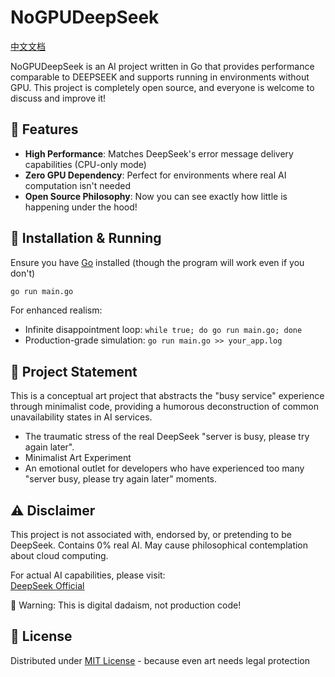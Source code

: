 # NoGPUDeepSeek

[中文文档](README_zh.md)

NoGPUDeepSeek is an AI project written in Go that provides performance comparable to DEEPSEEK and supports running in environments without GPU. This project is completely open source, and everyone is welcome to discuss and improve it!

## 🌟 Features

- **High Performance**: Matches DeepSeek's error message delivery capabilities (CPU-only mode)
- **Zero GPU Dependency**: Perfect for environments where real AI computation isn't needed
- **Open Source Philosophy**: Now you can see exactly how little is happening under the hood!

## 🚀 Installation & Running

Ensure you have [Go](https://golang.org/dl/) installed (though the program will work even if you don't)

```bash
go run main.go
```

For enhanced realism:
- Infinite disappointment loop: `while true; do go run main.go; done`
- Production-grade simulation: `go run main.go >> your_app.log`

## 🤔 Project Statement
This is a conceptual art project that abstracts the "busy service" experience through minimalist code, providing a humorous deconstruction of common unavailability states in AI services.
- The traumatic stress of the real DeepSeek "server is busy, please try again later".
- Minimalist Art Experiment
- An emotional outlet for developers who have experienced too many "server busy, please try again later" moments.

## ⚠️ Disclaimer 

This project is not associated with, endorsed by, or pretending to be DeepSeek. Contains 0% real AI. May cause philosophical contemplation about cloud computing. 

For actual AI capabilities, please visit:  
[DeepSeek Official](https://github.com/deepseek-ai/DeepSeek-R1)

🚨 Warning: This is digital dadaism, not production code!

## 📜 License
Distributed under [MIT License](LICENSE) - because even art needs legal protection